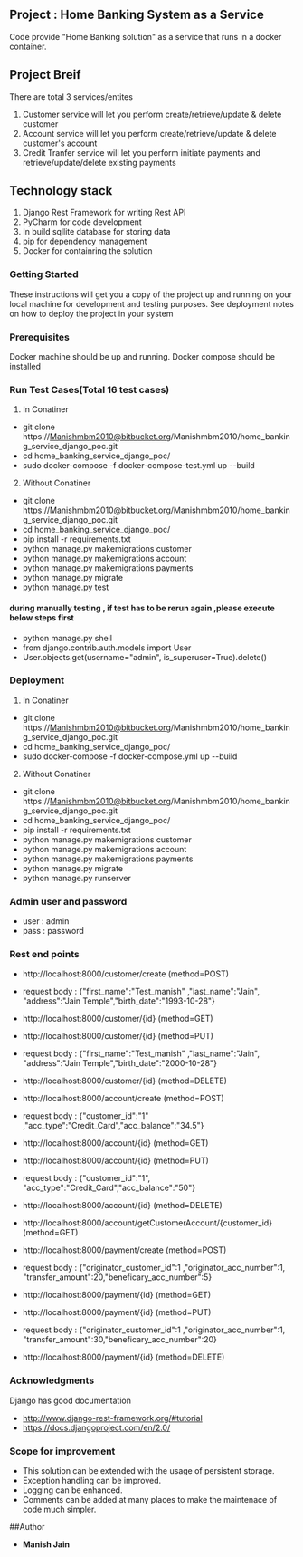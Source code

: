 ## Project :  Home Banking System as a Service

Code provide "Home Banking solution" as a service that runs in a docker container.

## Project Breif

There are total 3 services/entites

1. Customer service will let you perform create/retrieve/update & delete customer 
2. Account service will let you perform create/retrieve/update & delete customer's account
3. Credit Tranfer service will let you perform initiate payments and retrieve/update/delete existing payments
 
## Technology stack

1. Django Rest Framework for writing Rest API
2. PyCharm for code development
3. In build sqllite database for storing data
4. pip for dependency management	
5. Docker for containring the solution


### Getting Started

These instructions will get you a copy of the project up and running on your local machine for development and testing purposes. See deployment notes on how to deploy the project in your system

### Prerequisites

Docker machine should be up and running. Docker compose should be installed

### Run Test Cases(Total 16 test cases)

1. In Conatiner

* git clone https://Manishmbm2010@bitbucket.org/Manishmbm2010/home_banking_service_django_poc.git
* cd home_banking_service_django_poc/
* sudo docker-compose  -f docker-compose-test.yml up --build

2. Without Conatiner

* git clone https://Manishmbm2010@bitbucket.org/Manishmbm2010/home_banking_service_django_poc.git
* cd home_banking_service_django_poc/
* pip install -r requirements.txt
* python manage.py makemigrations customer
* python manage.py makemigrations account
* python manage.py makemigrations payments 
* python manage.py migrate
* python manage.py test

#### during manually testing , if test has to be rerun again ,please execute below steps first

* python manage.py shell
* from django.contrib.auth.models import User
* User.objects.get(username="admin", is_superuser=True).delete()


### Deployment

1. In Conatiner

* git clone https://Manishmbm2010@bitbucket.org/Manishmbm2010/home_banking_service_django_poc.git
* cd home_banking_service_django_poc/
* sudo docker-compose  -f docker-compose.yml up --build

2. Without Conatiner

* git clone https://Manishmbm2010@bitbucket.org/Manishmbm2010/home_banking_service_django_poc.git
* cd home_banking_service_django_poc/
* pip install -r requirements.txt
* python manage.py makemigrations customer
* python manage.py makemigrations account
* python manage.py makemigrations payments 
* python manage.py migrate
* python manage.py runserver


### Admin user and password

* user : admin
* pass : password



### Rest end points


* http://localhost:8000/customer/create 			(method=POST)
* request body : {"first_name":"Test_manish" ,"last_name":"Jain", "address":"Jain Temple","birth_date":"1993-10-28"}
* http://localhost:8000/customer/{id}				(method=GET)
* http://localhost:8000/customer/{id}				(method=PUT) 
* request body : {"first_name":"Test_manish" ,"last_name":"Jain", "address":"Jain Temple","birth_date":"2000-10-28"}
* http://localhost:8000/customer/{id}				(method=DELETE) 

* http://localhost:8000/account/create 				(method=POST)
* request body : {"customer_id":"1" ,"acc_type":"Credit_Card","acc_balance":"34.5"}
* http://localhost:8000/account/{id}				(method=GET)
* http://localhost:8000/account/{id}				(method=PUT) 
* request body : {"customer_id":"1", "acc_type":"Credit_Card","acc_balance":"50"}
* http://localhost:8000/account/{id}				(method=DELETE) 
* http://localhost:8000/account/getCustomerAccount/{customer_id}(method=GET) 

* http://localhost:8000/payment/create 				(method=POST)
* request body : {"originator_customer_id":1 ,"originator_acc_number":1, "transfer_amount":20,"beneficary_acc_number":5}
* http://localhost:8000/payment/{id}				(method=GET)
* http://localhost:8000/payment/{id}				(method=PUT) 
* request body : {"originator_customer_id":1 ,"originator_acc_number":1, "transfer_amount":30,"beneficary_acc_number":20}
* http://localhost:8000/payment/{id}				(method=DELETE) 



### Acknowledgments

Django has good documentation

* http://www.django-rest-framework.org/#tutorial
* https://docs.djangoproject.com/en/2.0/


### Scope for improvement 

* This solution can be extended with the usage of persistent storage.
* Exception handling can be improved.
* Logging can be enhanced.
* Comments can be added at many places to make the maintenace of code much simpler.

##Author

* **Manish Jain**


